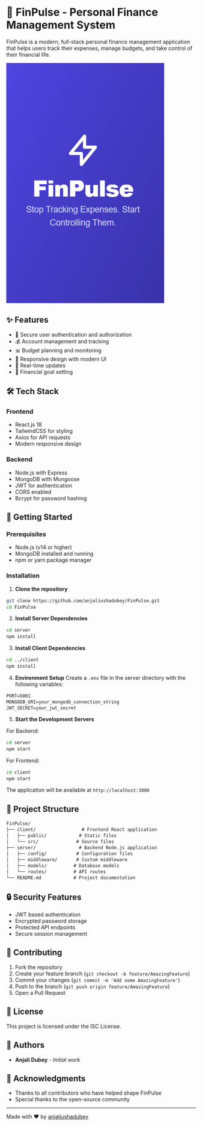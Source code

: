 # 🚀 FinPulse - Personal Finance Management System

FinPulse is a modern, full-stack personal finance management application that helps users track their expenses, manage budgets, and take control of their financial life.

![FinPulse Logo](client/public/logo194.png)

## ✨ Features

- 🔐 Secure user authentication and authorization
- 💰 Account management and tracking
- 📊 Budget planning and monitoring
- 📱 Responsive design with modern UI
- 🔄 Real-time updates
- 🎯 Financial goal setting

## 🛠️ Tech Stack

### Frontend
- React.js 18
- TailwindCSS for styling
- Axios for API requests
- Modern responsive design

### Backend
- Node.js with Express
- MongoDB with Mongoose
- JWT for authentication
- CORS enabled
- Bcrypt for password hashing

## 🚀 Getting Started

### Prerequisites
- Node.js (v14 or higher)
- MongoDB installed and running
- npm or yarn package manager

### Installation

1. **Clone the repository**
```bash
git clone https://github.com/anjaliushadubey/FinPulse.git
cd FinPulse
```

2. **Install Server Dependencies**
```bash
cd server
npm install
```

3. **Install Client Dependencies**
```bash
cd ../client
npm install
```

4. **Environment Setup**
Create a `.env` file in the server directory with the following variables:
```env
PORT=5001
MONGODB_URI=your_mongodb_connection_string
JWT_SECRET=your_jwt_secret
```

5. **Start the Development Servers**

For Backend:
```bash
cd server
npm start
```

For Frontend:
```bash
cd client
npm start
```

The application will be available at `http://localhost:3000`

## 📁 Project Structure

```
FinPulse/
├── client/                 # Frontend React application
│   ├── public/            # Static files
│   └── src/              # Source files
├── server/                # Backend Node.js application
│   ├── config/           # Configuration files
│   ├── middleware/       # Custom middleware
│   ├── models/          # Database models
│   └── routes/          # API routes
└── README.md            # Project documentation
```

## 🔒 Security Features

- JWT based authentication
- Encrypted password storage
- Protected API endpoints
- Secure session management

## 🤝 Contributing

1. Fork the repository
2. Create your feature branch (`git checkout -b feature/AmazingFeature`)
3. Commit your changes (`git commit -m 'Add some AmazingFeature'`)
4. Push to the branch (`git push origin feature/AmazingFeature`)
5. Open a Pull Request

## 📝 License

This project is licensed under the ISC License.

## 👥 Authors

- **Anjali Dubey** - *Initial work*

## 🙏 Acknowledgments

- Thanks to all contributors who have helped shape FinPulse
- Special thanks to the open-source community

---

Made with ❤️ by [anjaliushadubey](https://github.com/anjaliushadubey)